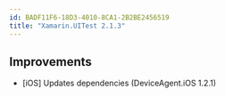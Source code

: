 ```yaml
---
id: BADF11F6-18D3-4010-8CA1-2B2BE2456519
title: "Xamarin.UITest 2.1.3"
---
```


## Improvements

* [iOS] Updates dependencies (DeviceAgent.iOS 1.2.1)



